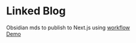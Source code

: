 # Linked Blog
Obsidian mds to publish to Next.js using [workflow](https://github.com/matthewwong525/linked-blog-starter)  
[Demo](linked-blog-md.vercel.app)